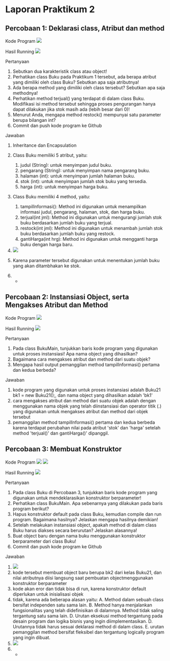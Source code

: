 # Laporan Praktikum 2

## Percobaan 1: Deklarasi class, Atribut dan method

Kode Program
<img src= "image.png" >

Hasil Running
<img src= "image-1.png">

 Pertanyaan 
1. Sebutkan dua karakteristik class atau object! 
2. Perhatikan class Buku pada Praktikum 1 tersebut, ada berapa atribut yang dimiliki oleh class 
Buku? Sebutkan apa saja atributnya! 
3. Ada berapa method yang dimiliki oleh class tersebut? Sebutkan apa saja methodnya! 
4. Perhatikan method terjual() yang terdapat di dalam class Buku. Modifikasi isi method tersebut 
sehingga proses pengurangan hanya dapat dilakukan jika stok masih ada (lebih besar dari 0)! 
5. Menurut Anda, mengapa method restock() mempunyai satu parameter berupa bilangan int? 
6. Commit dan push kode program ke Github

Jawaban
1. Inheritance dan Encapsulation
2. Class Buku memiliki 5 atribut, yaitu:
    1. judul (String): untuk menyimpan judul buku.
    2. pengarang (String): untuk menyimpan nama pengarang buku.
    3. halaman (int): untuk menyimpan jumlah halaman buku.
    4. stok (int): untuk menyimpan jumlah stok buku yang tersedia.
    5. harga (int): untuk menyimpan harga buku.
3. Class Buku memiliki 4 method, yaitu:
    1. tampilInformasi(): Method ini digunakan untuk menampilkan informasi judul, pengarang, halaman, stok, dan harga buku.
    2. terjual(int jml): Method ini digunakan untuk mengurangi jumlah stok buku berdasarkan jumlah buku yang terjual.
    3. restock(int jml): Method ini digunakan untuk menambah jumlah stok buku berdasarkan jumlah buku yang restock.
    4. gantiHarga(int hrg): Method ini digunakan untuk mengganti harga buku dengan harga baru.
4. <img src= "image-2.png">

5. Karena parameter tersebut digunakan untuk menentukan jumlah buku yang akan ditambhakan ke stok.
6. -

## Percobaan 2:  Instansiasi Object, serta Mengakses Atribut dan Method

Kode Program
<img src= "image-3.png">

Hasil Running
<img src= "image-4.png">

Pertanyaan
1. Pada class BukuMain, tunjukkan baris kode program yang digunakan untuk proses instansiasi! 
Apa nama object yang dihasilkan? 
2. Bagaimana cara mengakses atribut dan method dari suatu objek? 
3. Mengapa hasil output pemanggilan method tampilInformasi() pertama dan kedua berbeda?

Jawaban
1. kode program yang digunakan untuk proses instansiasi adalah Buku21 bk1 = new Buku21();, dan nama object yang dihasilkan adalah 'bk1'
2. cara mengakses atribut dan method dari suatu objek adalah dengan menggunakan nama objek yang telah diinstansiasi dan operator titik (.) yang digunakan untuk mengakses atribut dan method dari objek tersebut
3. pemanggilan method tampilInformasi() pertama dan kedua berbeda karena  terdapat perubahan nilai pada atribut 'stok' dan 'harga' setelah method 'terjual()' dan gantiHarga()' dipanggil.

## Percobaan 3: Membuat Konstruktor

Kode Program
<img src= "image-5.png">
<img src= "image-6.png">

Hasil Running
<img src= "image-7.png">

Pertanyaan
1. Pada class Buku di Percobaan 3, tunjukkan baris kode program yang digunakan untuk 
mendeklarasikan konstruktor berparameter! 
2. Perhatikan class BukuMain. Apa sebenarnya yang dilakukan pada baris program berikut?  
3. Hapus konstruktor default pada class Buku, kemudian compile dan run program. Bagaimana 
hasilnya? Jelaskan mengapa hasilnya demikian! 
4. Setelah melakukan instansiasi object, apakah method di dalam class Buku harus diakses 
secara berurutan? Jelaskan alasannya! 
5. Buat object baru dengan nama buku<NamaMahasiswa> menggunakan konstruktor berparameter dari class Buku! 
6. Commit dan push kode program ke Github 

Jawaban
1. <img src= "image-8.png">
2. kode tersebut membuat object baru berupa bk2 dari kelas Buku21, dan nilai atributnya diisi langsung saat pembuatan objectmenggunakan konstruktor berparameter
3. kode akan eror dan tidak bisa di run, karena konstruktor default diperlukan untuk inisialisasi objek
4. tidak, karena ada beberapa alasan yaitu:
    A. Method dalam sebuah class bersifat independen satu sama lain. 
    B. Method hanya menjalankan fungsionalitas yang telah didefinisikan di dalamnya. Method tidak saling tergantung satu sama lain.
    D. Urutan eksekusi method tergantung pada desain program dan logika bisnis yang ingin diimplementasikan.
    D. Urutannya tidak harus sesuai deklarasi method di dalam class.
    E. urutan pemanggilan method bersifat fleksibel dan tergantung logically program yang ingin dibuat. 
5. <img src= "image-9.png">
6. -